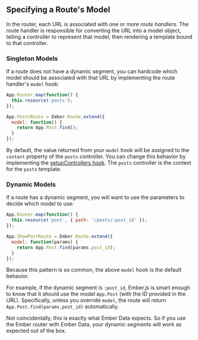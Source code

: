 ## Specifying a Route's Model

In the router, each URL is associated with one or more _route handlers_.
The route handler is responsible for converting the URL into a model
object, telling a controller to represent that model, then rendering a
template bound to that controller.

### Singleton Models

If a route does not have a dynamic segment, you can hardcode which model
should be associated with that URL by implementing the route handler's
`model` hook:

```js
App.Router.map(function() {
  this.resource('posts');
});

App.PostsRoute = Ember.Route.extend({
  model: function() {
    return App.Post.find();
  }
});
```

By default, the value returned from your `model` hook will be assigned
to the `content` property of the `posts` controller. You can change this
behavior by implementing the [setupControllers hook][1]. The `posts`
controller is the context for the `posts` template.

[1]: /guides/routing/setting-up-a-controller

### Dynamic Models

If a route has a dynamic segment, you will want to use the parameters to
decide which model to use:

```js
App.Router.map(function() {
  this.resource('post', { path: '/posts/:post_id' });
});

App.ShowPostRoute = Ember.Route.extend({
  model: function(params) {
    return App.Post.find(params.post_id);
  }
});
```

Because this pattern is so common, the above `model` hook is the
default behavior.

For example, if the dynamic segment is `:post_id`, Ember.js is smart
enough to know that it should use the model `App.Post` (with the ID
provided in the URL). Specifically, unless you override `model`, the route will
return `App.Post.find(params.post_id)` automatically.

Not coincidentally, this is exactly what Ember Data expects. So if you
use the Ember router with Ember Data, your dynamic segments will work
as expected out of the box.
